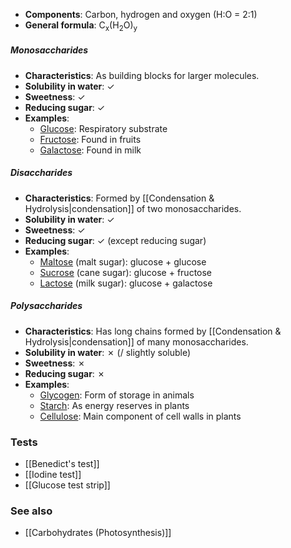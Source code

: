 - **Components**: Carbon, hydrogen and oxygen (H:O = 2:1)
- **General formula**: C<sub>x</sub>(H<sub>2</sub>O)<sub>y</sub>

##### Monosaccharides
- **Characteristics**: As building blocks for larger molecules.
- **Solubility in water**: ✓
- **Sweetness**: ✓
- **Reducing sugar**: ✓
- **Examples**:
	- <u>Glucose</u>: Respiratory substrate
	- <u>Fructose</u>: Found in fruits
	- <u>Galactose</u>: Found in milk

##### Disaccharides
- **Characteristics**: Formed by [[Condensation & Hydrolysis|condensation]] of two monosaccharides.
- **Solubility in water**: ✓
- **Sweetness**: ✓
- **Reducing sugar**: ✓ (except reducing sugar)
- **Examples**:
	- <u>Maltose</u> (malt sugar): glucose + glucose
	- <u>Sucrose</u> (cane sugar): glucose + fructose
	- <u>Lactose</u> (milk sugar): glucose + galactose

##### Polysaccharides
- **Characteristics**: Has long chains formed by [[Condensation & Hydrolysis|condensation]] of many monosaccharides.
- **Solubility in water**: ✗ (/ slightly soluble)
- **Sweetness**: ✗
- **Reducing sugar**: ✗
- **Examples**:
	- <u>Glycogen</u>: Form of storage in animals
	- <u>Starch</u>: As energy reserves in plants
	- <u>Cellulose</u>: Main component of cell walls in plants

### Tests
- [[Benedict's test]]
- [[Iodine test]]
- [[Glucose test strip]]

### See also
- [[Carbohydrates (Photosynthesis)]]
